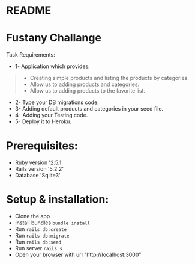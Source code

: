 # README

# Fustany Challange

Task Requirements:
- 1- Application which provides:
 >- Creating simple products and listing the products by categories.
 >- Allow us to adding products and categories.
 >- Allow us to adding products to the favorite list.

- 2- Type your DB migrations code.
- 3- Adding default products and categories in your seed file.
- 4- Adding your Testing code.
- 5- Deploy it to Heroku.

# Prerequisites:
* Ruby version '2.5.1'
* Rails version '5.2.2'
* Database 'Sqlite3'

# Setup & installation:
- Clone the app
- Install bundles `bundle install`
- Run `rails db:create`
- Run `rails db:migrate`
- Run `rails db:seed`
- Run server `rails s`
- Open your browser with url "http://localhost:3000"

